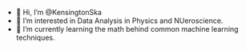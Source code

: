 - 👋 Hi, I’m @KensingtonSka
- 👀 I’m interested in Data Analysis in Physics and NUeroscience.
- 🌱 I’m currently learning the math behind common machine learning techniques.

<!---
- 💞️ I’m looking to collaborate on ...
- 📫 How to reach me ...

KensingtonSka/KensingtonSka is a ✨ special ✨ repository because its `README.md` (this file) appears on your GitHub profile.
You can click the Preview link to take a look at your changes.
--->
